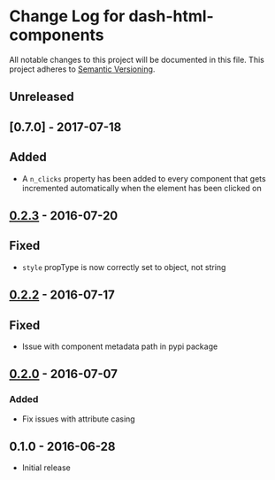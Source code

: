 # Change Log for dash-html-components
All notable changes to this project will be documented in this file.
This project adheres to [Semantic Versioning](http://semver.org/).

## Unreleased

## [0.7.0] - 2017-07-18
## Added
- A `n_clicks` property has been added to every component that gets incremented automatically when the element has been clicked on

## [0.2.3] - 2016-07-20
## Fixed
- `style` propType is now correctly set to object, not string

## [0.2.2] - 2016-07-17
## Fixed
- Issue with component metadata path in pypi package

## [0.2.0] - 2016-07-07
### Added
- Fix issues with attribute casing

## 0.1.0 - 2016-06-28
- Initial release

[0.2.3]: https://github.com/plotly/dash-html-components/compare/v0.2.2...v0.2.3
[0.2.2]: https://github.com/plotly/dash-html-components/compare/v0.2.0...v0.2.2
[0.2.0]: https://github.com/plotly/dash-html-components/compare/v0.1.0...v0.2.0
